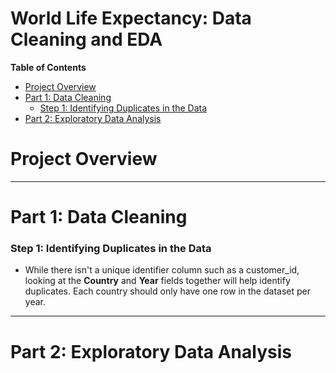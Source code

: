 # World Life Expectancy: Data Cleaning and EDA

**Table of Contents**

-   [Project Overview](#project-overview)
-   [Part 1: Data Cleaning](#part-1-data-cleaning)
    - [Step 1: Identifying Duplicates in the Data](#step-1-identifying-duplicates-in-the-data)
-   [Part 2: Exploratory Data Analysis](#part-2-exploratory-data-analysis)


# Project Overview



------------------------------------------------------------------------

# Part 1: Data Cleaning

### Step 1: Identifying Duplicates in the Data
- While there isn't a unique identifier column such as a customer_id, looking at the **Country** and **Year** fields together will help identify duplicates. Each country should only have one row in the dataset per year.

------------------------------------------------------------------------

# Part 2: Exploratory Data Analysis
